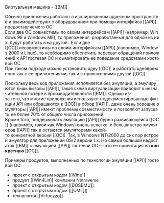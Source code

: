 Виртуальная машина - [[ВМ]]

Обычно приложения работают в изолированном адресном пространстве и взаимодействуют с оборудованием при помощи интерфейса [[API]] предоставляемого ОС.
Eсли две ОС совместимы по своим интерфейсам [[API]] (например, Windows 98 и Windows ME), то приложения, разработанные для одной из них, будут работать и на другой. 
Если две [[ОС]] несовместимы по своим интерфейсам [[API]] (например, Windows 2000 и Linux), то необходимо обеспечить перехват обращений приложений к API гостевая ОС и сымитировать ее поведение средствами хостовой ОС. 
При таком подходе можно установить одну [[ОС]] и работать одновременно как с ее приложениями, так и с приложениями другой [[ОС]].

Поскольку весь код приложения исполняется без эмуляции, а эмулируются лишь вызовы [[API]], такая схема виртуализации приводит к незначительной потере в производительности [[ВМ]]. Однако из-за того, что многие приложения используют недокументированные функции API или обращаются к [[ОС]] в обход [[API]], даже очень хорошие эмуляторы [[API]] имеют проблемы совместимости и позволяют запускать не более 70% от общего числа приложений. 
Кроме того, поддерживать эмуляцию [[API]] бурно развивающейся [[ОС]] (например, такой как Windows) очень нелегко, и большинство эмуляторов [[API]] так и остаются эмуляторами какой-то конкретной версии [[ОС]]. Так, в Windows NT/2000 до сих пор встроен эмулятор для приложений OS/2 версии 1.x. Но самый большой недостаток [[ВМ]] с эмуляцией [[API]] гостевой ОС — это ее ориентация на __конкретную__ [[ОС]].

Примеры продуктов, выполненных по технологии эмуляции [[API]] гостевой ОС:
-   проект с открытым кодом [[Wine]]
-   продукт [[Win4Lin]] компании Netraverse
-   проект с открытым кодом [[DOSEMU]]
-   проект с открытым кодом ([[UML]])
-   технология [[Virtuozzo]]